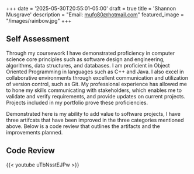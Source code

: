 +++
date = '2025-05-30T20:55:01-05:00'
draft = true
title = 'Shannon Musgrave'
description = "Email: [mufg80@hotmail.com](mailto:mufg80@hotmail.com)"
featured_image = "/images/rainbow.jpg"
+++

## **Self Assessment**
Through my coursework I have demonstrated proficiency in computer science core principles such as software design and engineering, algorithms, data structures, and databases. I am proficient in Object Oriented Programming in languages such as C++ and Java. I also excel in collaborative environments through excellent communication and utilization of version control, such as Git. My professional experience has allowed me to hone my skills communicating with stakeholders, which enables me to validate and verify requirements, and provide updates on current projects. Projects included in my portfolio prove these proficiencies.

Demonstrated here is my ability to add value to software projects, I have three artifcats that have been improved in the three categories mentioned above. Below is a code review that outlines the artifacts and the improvements planned.


## **Code Review**

{{< youtube uTbNsstEJPw >}}

